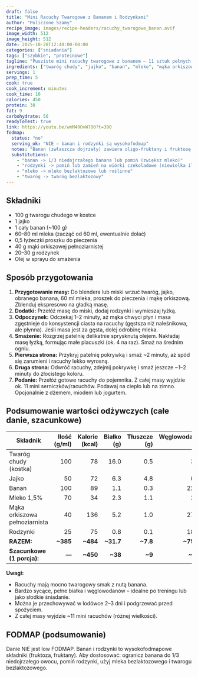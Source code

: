 ```yaml
---
draft: false
title: "Mini Racuchy Twarogowe z Bananem i Rodzynkami"
author: "Policzone Szamy"
recipe_image: images/recipe-headers/racuchy_twarogowe_banan.avif
image_width: 512
image_height: 512
date: 2025-10-28T12:40:00-00:00
categories: ["sniadania"]
tags: ["szybkie", "proteinowe"]
tagline: "Pusziste mini racuchy twarogowe z bananem – 11 sztuk pełnych białka i smaku!"
ingredients: ["twaróg chudy", "jajko", "banan", "mleko", "mąka orkiszowa pełnoziarnista", "rodzynki"]
servings: 1
prep_time: 5
cook: true
cook_increment: minutes
cook_time: 10
calories: 450
protein: 38
fat: 9
carbohydrate: 56
readyToTest: true
link: https://youtu.be/wmM49OvW780?t=390
fodmap:
  status: "no"
  serving_ok: "NIE – banan i rodzynki są wysokofodmap"
  notes: "Banan (zwłaszcza dojrzały) zawiera oligo-fruktany i fruktозę. Bezpieczna porcja to ~1/3 niedojrzałego banana (~30 g). Rodzynki są bardzo wysokofodmap (fruktoza, fruktany). Twaróg zawiera laktozę – w większych ilościach może być problemem. Mleko (laktoza) również."
  substitutions:
    - "banan -> 1/3 niedojrzałego banana lub pomiń (zwiększ mleko)"
    - "rodzynki -> pomiń lub zamień na wiórki czekoladowe (niewielka ilość, sprawdź skład)"
    - "mleko -> mleko bezlaktozowe lub roślinne"
    - "twaróg -> twaróg bezlaktozowy"
---
```


## Składniki
* 100 g twarogu chudego w kostce
* 1 jajko
* 1 cały banan (~100 g)
* 60–80 ml mleka (zacząć od 60 ml, ewentualnie dolać)
* 0,5 łyżeczki proszku do pieczenia
* 40 g mąki orkiszowej pełnoziarnistej
* 20–30 g rodzynek
* Olej w sprayu do smażenia

## Sposób przygotowania
1. **Przygotowanie masy:** Do blendera lub miski wrzuć twaróg, jajko, obranego banana, 60 ml mleka, proszek do pieczenia i mąkę orkiszową. Zblenduj ekspresowo na gładką masę.
2. **Dodatki:** Przełóż masę do miski, dodaj rodzynki i wymieszaj łyżką.
3. **Odpoczynek:** Odczekaj 1–2 minuty, aż mąka chwyci płyn i masa zgęstnieje do konsystencji ciasta na racuchy (gęstsza niż naleśnikowa, ale płynna). Jeśli masa jest za gęsta, dolej odrobinę mleka.
4. **Smażenie:** Rozgrzej patelnię delikatnie sprysknutą olejem. Nakładaj masę łyżką, formując małe placuszki (ok. 4 na raz). Smaż na średnim ogniu.
5. **Pierwsza strona:** Przykryj patelnię pokrywką i smaż ~2 minuty, aż spód się zarumieni i racuchy lekko wyrosną.
6. **Druga strona:** Odwróć racuchy, zdejmij pokrywkę i smaż jeszcze ~1–2 minuty do złocistego koloru.
7. **Podanie:** Przełóż gotowe racuchy do pojemnika. Z całej masy wyjdzie ok. 11 mini serniczków/racuchów. Podawaj na ciepło lub na zimno. Opcjonalnie z dżemem, miodem lub jogurtem.

## Podsumowanie wartości odżywczych (całe danie, szacunkowe)

| Składnik                      | Ilość (g/ml) | Kalorie (kcal) | Białko (g) | Tłuszcze (g) | Węglowodany (g) |
|-------------------------------|-------------:|---------------:|-----------:|-------------:|----------------:|
| Twaróg chudy (kostka)         | 100          | 78             | 16.0       | 0.5          | 3.0             |
| Jajko                         | 50           | 72             | 6.3        | 4.8          | 0.4             |
| Banan                         | 100          | 89             | 1.1        | 0.3          | 22.8            |
| Mleko 1,5%                    | 70           | 34             | 2.3        | 1.1          | 3.4             |
| Mąka orkiszowa pełnoziarnista | 40           | 136            | 5.2        | 1.0          | 27.2            |
| Rodzynki                      | 25           | 75             | 0.8        | 0.1          | 18.8            |
| **RAZEM:**                    | **~385**     | **~484**       | **~31.7**  | **~7.8**     | **~75.6**       |
| **Szacunkowe (1 porcja):**    | —            | **~450**       | **~38**    | **~9**       | **~56**         |

**Uwagi:**
- Racuchy mają mocno twarogowy smak z nutą banana.
- Bardzo sycące, pełne białka i węglowodanów – idealne po treningu lub jako słodkie śniadanie.
- Można je przechowywać w lodówce 2–3 dni i podgrzewać przed spożyciem.
- Z całej masy wyjdzie ~11 mini racuchów (różnej wielkości).

## FODMAP (podsumowanie)
Danie NIE jest low FODMAP. Banan i rodzynki to wysokofodmapowe składniki (fruktoza, fruktany). Aby dostosować: ogranicz banana do 1/3 niedojrzałego owocu, pomiń rodzynki, użyj mleka bezlaktozowego i twarogu bezlaktozowego.
